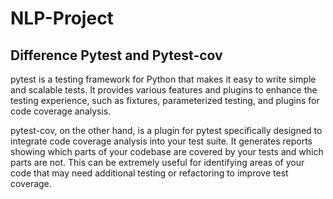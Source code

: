 # NLP-Project

## Difference Pytest and Pytest-cov

pytest is a testing framework for Python that makes it easy to write simple and scalable tests. It provides various features and plugins to enhance the testing experience, such as fixtures, parameterized testing, and plugins for code coverage analysis.

pytest-cov, on the other hand, is a plugin for pytest specifically designed to integrate code coverage analysis into your test suite. It generates reports showing which parts of your codebase are covered by your tests and which parts are not. This can be extremely useful for identifying areas of your code that may need additional testing or refactoring to improve test coverage.